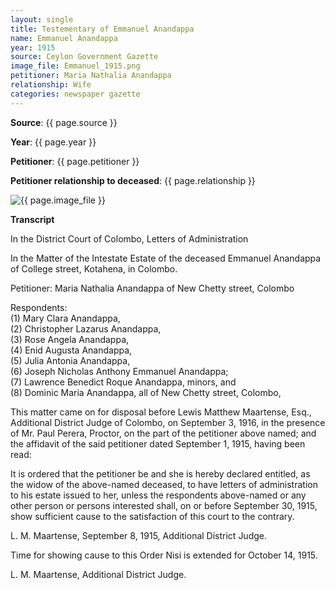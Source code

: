 ```yaml
---
layout: single
title: Testementary of Emmanuel Anandappa
name: Emmanuel Anandappa
year: 1915
source: Ceylon Government Gazette
image_file: Emmanuel_1915.png
petitioner: Maria Nathalia Anandappa
relationship: Wife
categories: newspaper gazette
---
```




  **Source**: {{ page.source }}

  **Year**: {{ page.year }}

  **Petitioner**: {{ page.petitioner }}

  **Petitioner relationship to deceased**: {{ page.relationship }} 

 <img src="{{ site.baseurl }}/assets/images/gazette/{{ page.image_file }}" alt="{{ page.image_file }}">

 **Transcript** 

In the District Court of Colombo, Letters of Administration

In the Matter of the Intestate Estate of the deceased Emmanuel Anandappa of College street, Kotahena, in Colombo.

Petitioner: Maria Nathalia Anandappa of New Chetty street, Colombo

Respondents:<br />
(1) Mary Clara Anandappa,<br />
(2) Christopher Lazarus Anandappa,<br />
(3) Rose Angela Anandappa,<br />
(4) Enid Augusta Anandappa,<br />
(5) Julia Antonia Anandappa,<br />
(6) Joseph Nicholas Anthony Emmanuel Anandappa;<br />
(7) Lawrence Benedict Roque Anandappa, minors, and<br />
(8) Dominic Maria Anandappa, all of New Chetty street, Colombo,

This matter came on for disposal before Lewis Matthew Maartense, Esq., Additional District Judge of Colombo, on September 3, 1916, in the presence of Mr. Paul Perera, Proctor, on the part of the petitioner above named; and the affidavit of the said petitioner dated September 1, 1915, having been read:

It is ordered that the petitioner be and she is hereby declared entitled, as the widow of the above-named deceased, to have letters of administration to his estate issued to her, unless the respondents above-named or any other person or persons interested shall, on or before September 30, 1915, show sufficient cause to the satisfaction of this court to the contrary.

L. M. Maartense,
September 8, 1915,
Additional District Judge.

Time for showing cause to this Order Nisi is extended for October 14, 1915.

L. M. Maartense,
Additional District Judge.